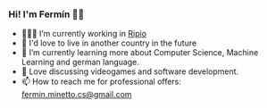 ### Hi! I'm Fermín 👋🏻

<!--
**ferminmine/ferminmine** is a ✨ _special_ ✨ repository because its `README.md` (this file) appears on your GitHub profile.

Here are some ideas to get you started:
-->
- 👨🏻‍💻 I’m currently working in [Ripio](https://www.ripio.com/)
- 🛫 I'd love to live in another country in the future
- 🌱 I’m currently learning more about Computer Science, Machine Learning and german language.
- 💬 Love discussing videogames and software development.
- 📫 How to reach me for professional offers: fermin.minetto.cs@gmail.com

